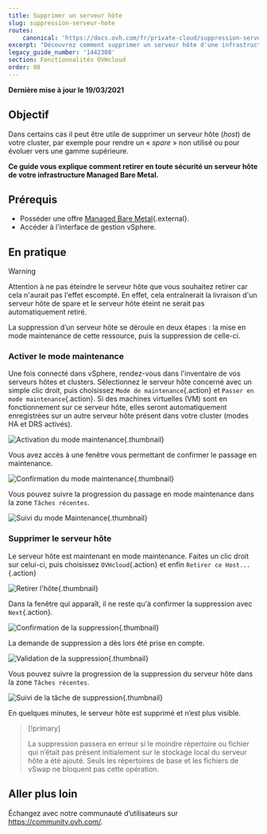 ```yaml
---
title: Supprimer un serveur hôte
slug: suppression-serveur-hote
routes:
    canonical: 'https://docs.ovh.com/fr/private-cloud/suppression-serveur-hote/'
excerpt: "Découvrez comment supprimer un serveur hôte d'une infrastructure Managed Bare Metal"
legacy_guide_number: '1442308'
section: Fonctionnalités OVHcloud
order: 08
---
```


**Dernière mise à jour le 19/03/2021**

## Objectif

Dans certains cas il peut être utile de supprimer un serveur hôte (_host_) de votre cluster, par exemple pour rendre un « _spare_ » non utilisé ou pour évoluer vers une gamme supérieure.

**Ce guide vous explique comment retirer en toute sécurité un serveur hôte de votre infrastructure Managed Bare Metal.**

## Prérequis

* Posséder une offre [Managed Bare Metal](https://www.ovhcloud.com/fr/managed-bare-metal/){.external}.
* Accéder à l’interface de gestion vSphere.

## En pratique

> [!warning]
>
> Attention à ne pas éteindre le serveur hôte que vous souhaitez retirer car cela n'aurait pas l'effet escompté. En effet, cela entraînerait la livraison d'un serveur hôte de spare et le serveur hôte éteint ne serait pas automatiquement retiré.
>

La suppression d’un serveur hôte se déroule en deux étapes : la mise en mode maintenance de cette ressource, puis la suppression de celle-ci.

### Activer le mode maintenance

Une fois connecté dans vSphere, rendez-vous dans l'inventaire de vos serveurs hôtes et clusters. Sélectionnez le serveur hôte concerné avec un simple clic droit, puis choisissez `Mode de maintenance`{.action} et `Passer en mode maintenance`{.action}. Si des machines virtuelles (VM) sont en fonctionnement sur ce serveur hôte, elles seront automatiquement enregistrées sur un autre serveur hôte présent dans votre cluster (modes HA et DRS activés).

![Activation du mode maintenance](images/removehost01.png){.thumbnail}

Vous avez accès à une fenêtre vous permettant de confirmer le passage en maintenance.

![Confirmation du mode maintenance](images/removehost02.png){.thumbnail}

Vous pouvez suivre la progression du passage en mode maintenance dans la zone `Tâches récentes`.

![Suivi du mode Maintenance](images/removehost03.png){.thumbnail}

### Supprimer le serveur hôte

Le serveur hôte est maintenant en mode maintenance. Faites un clic droit sur celui-ci, puis choisissez `OVHcloud`{.action} et enfin `Retirer ce Host...`{.action}

![Retirer l'hôte](images/removehost04.png){.thumbnail}

Dans la fenêtre qui apparaît, il ne reste qu'à confirmer la suppression avec `Next`{.action}.

![Confirmation de la suppression](images/removehost05.png){.thumbnail}

La demande de suppression a dès lors été prise en compte.

![Validation de la suppression](images/removehost06.png){.thumbnail}

Vous pouvez suivre la progression de la suppression du serveur hôte dans la zone `Tâches récentes`.

![Suivi de la tâche de suppression](images/removehost07.png){.thumbnail}

En quelques minutes, le serveur hôte est supprimé et n’est plus visible.

> [!primary]
>
> La suppression passera en erreur si le moindre répertoire ou fichier qui n’était pas présent initialement sur le stockage local du serveur hôte a été ajouté. Seuls les répertoires de base et les fichiers de vSwap ne bloquent pas cette opération.
>

## Aller plus loin

Échangez avec notre communauté d’utilisateurs sur <https://community.ovh.com/>.

